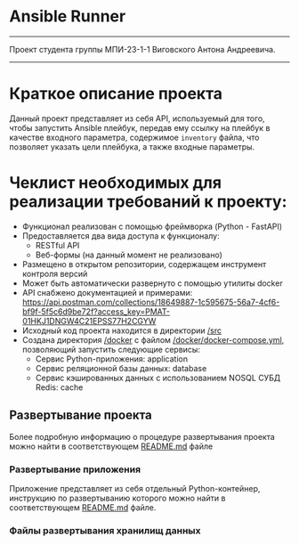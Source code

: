 # Ansible Runner
___
Проект студента группы МПИ-23-1-1 Виговского Антона Андреевича.
___
# Краткое описание проекта
Данный проект представляет из себя API, используемый для того, чтобы запустить Ansible плейбук, передав ему ссылку на 
плейбук в качестве входного параметра, содержимое `inventory` файла, что позволяет указать
цели плейбука, а также входные параметры.

# Чеклист необходимых для реализации требований к проекту:
* Функционал реализован с помощью фреймворка (Python - FastAPI)
* Предоставляется два вида доступа к функционалу:
  * RESTful API 
  * Веб-формы (на данный момент не реализовано)
* Размещено в открытом репозитории, содержащем инструмент контроля версий
* Может быть автоматически развернуто с помощью утилиты docker
* API снабжено документацией и примерами: https://api.postman.com/collections/18649887-1c595675-56a7-4cf6-bf9f-5f5c6d9be72f?access_key=PMAT-01HKJ1DNGW4C21EPSS77H2CGYW
* Исходный код проекта находится в директории [/src](./src)
* Создана директория [/docker](./docker) с файлом [/docker/docker-compose.yml](/docker/docker-compose.yml), позволяющий запустить следующие сервисы:
  * Сервис Python-приложения: application
  * Сервис реляционной базы данных: database
  * Сервис кэшированных данных с использованием NOSQL СУБД Redis: cache
## Развертывание проекта
Более подробную информацию о процедуре развертывания проекта можно найти в соответствующем [README.md](./docker/README.md) файле
### Развертывание приложения
Приложение представляет из себя отдельный Python-контейнер, инструкцию по развертыванию которого можно найти в соответствующем [README.md](./src/README.md) файле.
### Файлы развертывания хранилищ данных

